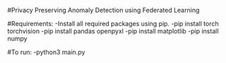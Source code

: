 #Privacy Preserving Anomaly Detection using Federated Learning

#Requirements: 
   -Install all required packages using pip.
-pip install torch torchvision
-pip install pandas openpyxl
-pip install matplotlib
-pip install numpy


#To run:
	-python3 main.py
